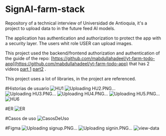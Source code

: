 
# SignAI-farm-stack
Repository of a technical interview of Universidad de Antioquia, it's a project to upload data to in the future feed AI models. 

The application has authentication and authorization to protect the app with a security layer. The users whit role USER can upload images.

This project used the backend/frontend authorization and authentication of the guide of the repo: [https://github.com/mabdullahadeel/yt-farm-todo-app](https://github.com/mabdullahadeel/yt-farm-todo-app) that has 2 videos [part 1](https://www.youtube.com/watch?v=G8MsHbCzyZ4&ab_channel=ABDLogs "part 1")  [part2](https://www.youtube.com/watch?v=gWdGOJs6yXo&ab_channel=ABDLogs "part2") .

This project uses a lot of libraries, in the project are referenced.

#Historias de usuario
![HU1](https://github.com/Santiago1023/SignAI-farm-stack/assets/61909114/2646449a-4c74-407b-b88e-eca6e8290397)
![Uploading HU2.PNG…]()
![Uploading HU3.PNG…]()
![Uploading HU4.PNG…]()
![Uploading HU5.PNG…]()
![HU6](https://github.com/Santiago1023/SignAI-farm-stack/assets/61909114/a953497e-4dba-4cfb-8481-680b9c94c1ff)

#ER
![ER](https://github.com/Santiago1023/SignAI-farm-stack/assets/61909114/f6e6d2a5-e537-4b15-8f1c-5666d5676265)

#Casos de uso
![CasosDeUso](https://github.com/Santiago1023/SignAI-farm-stack/assets/61909114/1d85ae0f-d82e-42d9-8931-6bdbc3a6e721)

#Figma
![Uploading signup.PNG…]()
![Uploading signin.PNG…]()
![view-data](https://github.com/Santiago1023/SignAI-farm-stack/assets/61909114/d59402f1-94e6-4400-90b6-ad3c9ba46ce8)

